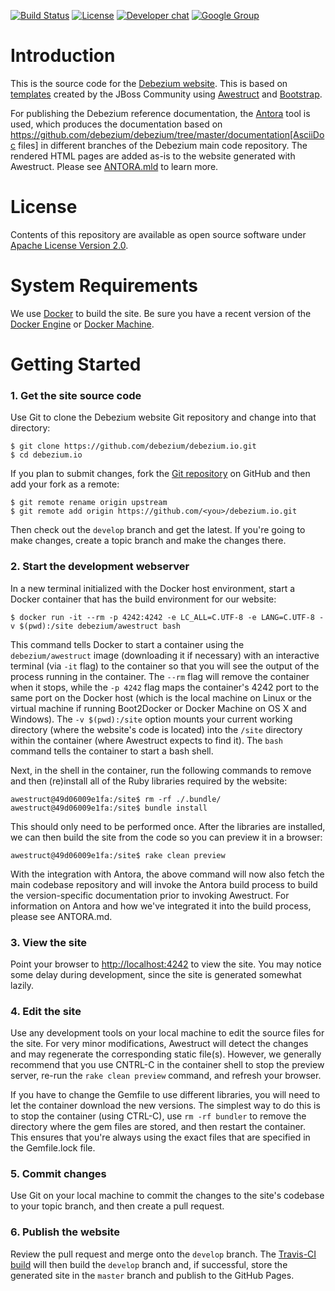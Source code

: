 [![Build Status](https://travis-ci.org/debezium/debezium.github.io.svg?branch=develop)](https://travis-ci.org/debezium/debezium.github.io)
[![License](http://img.shields.io/:license-CC%20BY%203.0-brightgreen.svg)](http://creativecommons.org/licenses/by/3.0/)
[![Developer chat](https://img.shields.io/badge/chat-devs-brightgreen.svg)](https://gitter.im/debezium/dev)
[![Google Group](https://img.shields.io/:mailing%20list-debezium-brightgreen.svg)](https://groups.google.com/forum/#!forum/debezium)

# Introduction

This is the source code for the [Debezium website](https://debezium.io/). This is based on [templates](https://github.com/jbossorg/bootstrap-community) created by the JBoss Community using [Awestruct](http://awestruct.org/) and [Bootstrap](http://twitter.github.com/bootstrap).

For publishing the Debezium reference documentation, the [Antora](https://antora.org/) tool is used,
which produces the documentation based on https://github.com/debezium/debezium/tree/master/documentation[AsciiDoc files] in different branches of the Debezium main code repository.
The rendered HTML pages are added as-is to the website generated with Awestruct.
Please see [ANTORA.mld](./ANTORA.md) to learn more.

# License

Contents of this repository are available as open source software under [Apache License Version 2.0](./LICENSE.txt).

# System Requirements

We use [Docker](http://docker.com) to build the site. Be sure you have a recent version of the [Docker Engine](http://docs.docker.com/engine/installation/) or [Docker Machine](http://docs.docker.com/toolbox).

# Getting Started

### 1. Get the site source code

Use Git to clone the Debezium website Git repository and change into that directory:

    $ git clone https://github.com/debezium/debezium.io.git
    $ cd debezium.io

If you plan to submit changes, fork the [Git repository](http://github.com/debezium/debezium.io) on GitHub and then add your fork as a remote:

    $ git remote rename origin upstream
    $ git remote add origin https://github.com/<you>/debezium.io.git

Then check out the `develop` branch and get the latest. If you're going to make changes, create a topic branch and make the changes there.

### 2. Start the development webserver

In a new terminal initialized with the Docker host environment, start a Docker container that has the build environment for our website:

    $ docker run -it --rm -p 4242:4242 -e LC_ALL=C.UTF-8 -e LANG=C.UTF-8 -v $(pwd):/site debezium/awestruct bash

This command tells Docker to start a container using the `debezium/awestruct` image (downloading it if necessary) with an interactive terminal (via `-it` flag) to the container so that you will see the output of the process running in the container. The `--rm` flag will remove the container when it stops, while the `-p 4242` flag maps the container's 4242 port to the same port on the Docker host (which is the local machine on Linux or the virtual machine if running Boot2Docker or Docker Machine on OS X and Windows). The `-v $(pwd):/site` option mounts your current working directory (where the website's code is located) into the `/site` directory within the container (where Awestruct expects to find it). The `bash` command tells the container to start a bash shell.

Next, in the shell in the container, run the following commands to remove and then (re)install all of the Ruby libraries required by the website:

    awestruct@49d06009e1fa:/site$ rm -rf ./.bundle/
    awestruct@49d06009e1fa:/site$ bundle install

This should only need to be performed once. After the libraries are installed, we can then build the site from the code so you can preview it in a browser:

    awestruct@49d06009e1fa:/site$ rake clean preview
    
With the integration with Antora, the above command will now also fetch the main codebase repository and will invoke the Antora build process to build the version-specific documentation prior to invoking Awestruct.  For information on Antora and how we've integrated it into the build process, please see ANTORA.md.

### 3. View the site

Point your browser to [http://localhost:4242](http://localhost:4242) to view the site. You may notice some delay during development, since the site is generated somewhat lazily.

### 4. Edit the site

Use any development tools on your local machine to edit the source files for the site. For very minor modifications, Awestruct will detect the changes and may regenerate the corresponding static file(s). However, we generally recommend that you use CNTRL-C in the container shell to stop the preview server, re-run the `rake clean preview` command, and refresh your browser.

If you have to change the Gemfile to use different libraries, you will need to let the container download the new versions. The simplest way to do this is to stop the container (using CTRL-C), use `rm -rf bundler` to remove the directory where the gem files are stored, and then restart the container. This ensures that you're always using the exact files that are specified in the Gemfile.lock file.

### 5. Commit changes

Use Git on your local machine to commit the changes to the site's codebase to your topic branch, and then create a pull request.

### 6. Publish the website

Review the pull request and merge onto the `develop` branch. The [Travis-CI build](https://travis-ci.org/debezium/debezium.github.io) will then build the `develop` branch and, if successful, store the generated site in the `master` branch and publish to the GitHub Pages.
